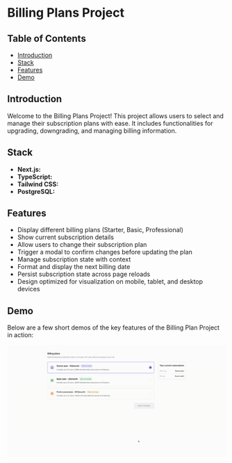 # Billing Plans Project

## Table of Contents

- [Introduction](#introduction)
- [Stack](#stack)
- [Features](#features)
- [Demo](#demo)

## Introduction

Welcome to the Billing Plans Project! This project allows users to select and manage their subscription plans with ease. It includes functionalities for upgrading, downgrading, and managing billing information.

## Stack

- **Next.js:**
- **TypeScript:**
- **Tailwind CSS:**
- **PostgreSQL:**

## Features

- Display different billing plans (Starter, Basic, Professional)
- Show current subscription details
- Allow users to change their subscription plan
- Trigger a modal to confirm changes before updating the plan
- Manage subscription state with context
- Format and display the next billing date
- Persist subscription state across page reloads
- Design optimized for visualization on mobile, tablet, and desktop devices

## Demo

Below are a few short demos of the key features of the Billing Plan Project in action:

![Billing Plan Key Highlights](public/gifs/desc-1.gif)
